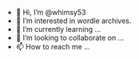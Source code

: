 - 👋 Hi, I’m @whimsy53
- 👀 I’m interested in wordle archives.
- 🌱 I’m currently learning ...
- 💞️ I’m looking to collaborate on ...
- 📫 How to reach me ...

<!---
whimsy53/whimsy53 is a ✨ special ✨ repository because its `README.md` (this file) appears on your GitHub profile.
You can click the Preview link to take a look at your changes.
--->
